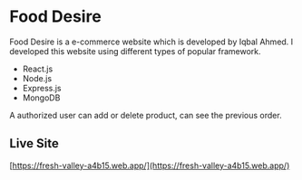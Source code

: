 # Food Desire
Food Desire is a e-commerce website which is developed by Iqbal Ahmed. I developed this website using different types of popular framework.

* React.js
* Node.js
* Express.js
* MongoDB

A authorized user can add or delete product, can see the previous order.

## Live Site
[https://fresh-valley-a4b15.web.app/](https://fresh-valley-a4b15.web.app/)

